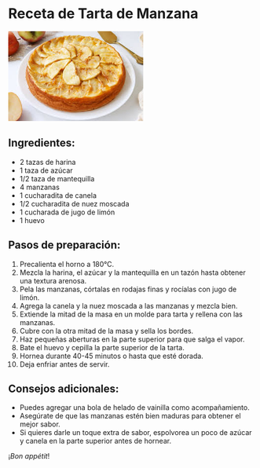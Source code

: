 # Receta de Tarta de Manzana
<!-- para una imagen, poner entre corchetes un texto cualquiera y a continuación, sin espacios, entre parentesis la ruta de la imagen -->
   ![tartamanzana](/img/tartamanzana.jpeg)
## Ingredientes:
- 2 tazas de harina
- 1 taza de azúcar
- 1/2 taza de mantequilla
- 4 manzanas
- 1 cucharadita de canela
- 1/2 cucharadita de nuez moscada
- 1 cucharada de jugo de limón
- 1 huevo

## Pasos de preparación:
1. Precalienta el horno a 180°C.
2. Mezcla la harina, el azúcar y la mantequilla en un tazón hasta obtener una textura arenosa.
3. Pela las manzanas, córtalas en rodajas finas y rocíalas con jugo de limón.
4. Agrega la canela y la nuez moscada a las manzanas y mezcla bien.
5. Extiende la mitad de la masa en un molde para tarta y rellena con las manzanas.
6. Cubre con la otra mitad de la masa y sella los bordes.
7. Haz pequeñas aberturas en la parte superior para que salga el vapor.
8. Bate el huevo y cepilla la parte superior de la tarta.
9. Hornea durante 40-45 minutos o hasta que esté dorada.
10. Deja enfriar antes de servir.
    
## Consejos adicionales:
- Puedes agregar una bola de helado de vainilla como acompañamiento.
- Asegúrate de que las manzanas estén bien maduras para obtener el mejor sabor.
- Si quieres darle un toque extra de sabor, espolvorea un poco de azúcar y canela en la parte superior antes de hornear.

¡*Bon appétit*!
